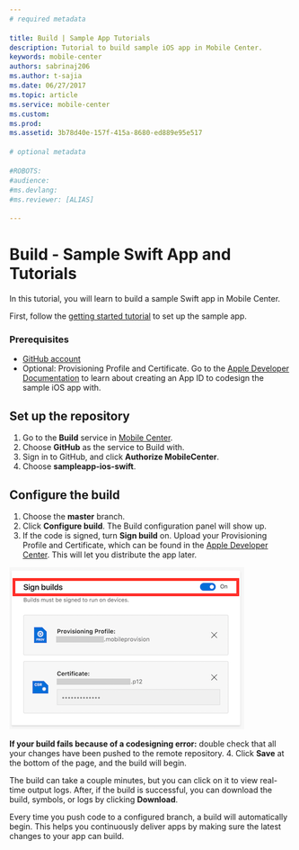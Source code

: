 ```yaml
---
# required metadata

title: Build | Sample App Tutorials
description: Tutorial to build sample iOS app in Mobile Center.
keywords: mobile-center
authors: sabrinaj206
ms.author: t-sajia
ms.date: 06/27/2017
ms.topic: article
ms.service: mobile-center
ms.custom:
ms.prod:
ms.assetid: 3b78d40e-157f-415a-8680-ed889e95e517

# optional metadata

#ROBOTS:
#audience:
#ms.devlang:
#ms.reviewer: [ALIAS]

---
```


# Build - Sample Swift App and Tutorials
In this tutorial, you will learn to build a sample Swift app in Mobile Center.

First, follow the [getting started tutorial](getting-started.md) to set up the sample app.

### Prerequisites
- [GitHub account](https://github.com/join)
- Optional: Provisioning Profile and Certificate. Go to the [Apple Developer Documentation](https://developer.apple.com/library/content/documentation/IDEs/Conceptual/AppDistributionGuide/MaintainingProfiles/MaintainingProfiles.html) to learn about creating an App ID to codesign the sample iOS app with.

## Set up the repository
1. Go to the **Build** service in [Mobile Center](https://mobile.azure.com/apps).
2. Choose **GitHub** as the service to Build with.
3. Sign in to GitHub, and click **Authorize MobileCenter**.
4. Choose **sampleapp-ios-swift**.

## Configure the build
1. Choose the **master** branch.
2. Click **Configure build**. The Build configuration panel will show up.
3. If the code is signed, turn **Sign build** on. Upload your Provisioning Profile and Certificate, which can be found in the [Apple Developer Center](https://developer.apple.com/account/). This will let you distribute the app later.

  ![Signing Builds](images/Signing_builds_ios.png)  
  
  **If your build fails because of a codesigning error:** double check that all your changes have been pushed to the remote repository.
4. Click **Save** at the bottom of the page, and the build will begin.

The build can take a couple minutes, but you can click on it to view real-time output logs. After, if the build is successful, you can download the build, symbols, or logs by clicking **Download**.

Every time you push code to a configured branch, a build will automatically begin. This helps you continuously deliver apps by making sure the latest changes to your app can build.
